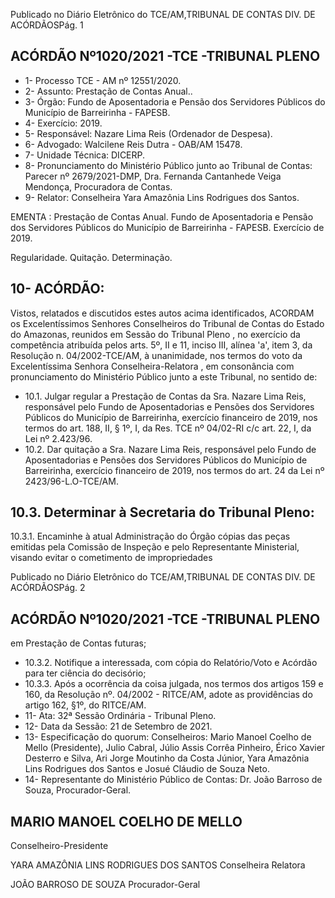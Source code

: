 Publicado  no  Diário  Eletrônico do TCE/AM,TRIBUNAL DE CONTAS DIV. DE ACÓRDÃOSPág. 1

## ACÓRDÃO Nº1020/2021 -TCE -TRIBUNAL PLENO

- 1- Processo TCE - AM nº 12551/2020.
- 2- Assunto: Prestação de Contas Anual..
- 3- Órgão: Fundo de Aposentadoria e Pensão dos Servidores Públicos do Município de Barreirinha - FAPESB.
- 4- Exercício: 2019.
- 5- Responsável: Nazare Lima Reis (Ordenador de Despesa).
- 6- Advogado: Walcilene Reis Dutra - OAB/AM 15478.
- 7- Unidade Técnica: DICERP.
- 8- Pronunciamento  do  Ministério  Público  junto  ao  Tribunal  de  Contas: Parecer  nº 2679/2021-DMP, Dra. Fernanda Cantanhede Veiga Mendonça, Procuradora de Contas.
- 9- Relator: Conselheira Yara Amazônia Lins Rodrigues dos Santos.

EMENTA : Prestação  de  Contas  Anual.  Fundo  de Aposentadoria e Pensão dos Servidores Públicos do Município  de  Barreirinha  -  FAPESB.  Exercício  de 2019.

Regularidade. Quitação. Determinação.

## 10-  ACÓRDÃO:

Vistos, relatados e discutidos estes autos acima identificados, ACORDAM os Excelentíssimos Senhores Conselheiros do Tribunal de Contas do Estado do Amazonas, reunidos em Sessão do Tribunal Pleno , no exercício da competência atribuída pelos arts. 5º, II e 11, inciso III, alínea 'a', item 3, da Resolução n. 04/2002-TCE/AM, à unanimidade, nos termos do voto da Excelentíssima Senhora Conselheira-Relatora ,  em consonância com pronunciamento do Ministério Público junto a este Tribunal, no sentido de:

- 10.1.  Julgar  regular a  Prestação  de  Contas  da Sra.  Nazare  Lima  Reis, responsável  pelo  Fundo  de  Aposentadorias  e  Pensões  dos  Servidores Públicos  do  Município  de  Barreirinha, exercício  financeiro  de  2019,  nos termos do art. 188, II, § 1º, I, da Res. TCE nº 04/02-RI c/c art. 22, I, da Lei nº 2.423/96.
- 10.2. Dar  quitação a Sra. Nazare  Lima  Reis, responsável  pelo  Fundo  de Aposentadorias  e  Pensões  dos  Servidores  Públicos  do  Município  de Barreirinha, exercício financeiro de 2019, nos termos do art. 24 da Lei nº 2423/96-L.O-TCE/AM.

## 10.3. Determinar à Secretaria do Tribunal Pleno:

10.3.1. Encaminhe à atual Administração do Órgão cópias das peças emitidas  pela  Comissão  de  Inspeção  e  pelo  Representante Ministerial, visando  evitar  o  cometimento  de impropriedades

Publicado  no  Diário  Eletrônico do TCE/AM,TRIBUNAL DE CONTAS DIV. DE ACÓRDÃOSPág. 2

## ACÓRDÃO Nº1020/2021 -TCE -TRIBUNAL PLENO

em Prestação de Contas futuras;

- 10.3.2. Notifique a interessada, com  cópia do Relatório/Voto e Acórdão para ter ciência do decisório;
- 10.3.3. Após  a  ocorrência  da  coisa  julgada,  nos  termos  dos  artigos 159 e 160, da Resolução nº. 04/2002 - RITCE/AM, adote as providências do artigo 162, §1º, do RITCE/AM.
- 11-  Ata: 32ª Sessão Ordinária - Tribunal Pleno.
- 12-  Data da Sessão: 21 de Setembro de 2021.
- 13-  Especificação do quorum: Conselheiros: Mario Manoel Coelho de Mello (Presidente), Julio Cabral, Júlio Assis Corrêa Pinheiro, Érico Xavier Desterro e Silva, Ari  Jorge  Moutinho  da  Costa  Júnior,  Yara  Amazônia  Lins  Rodrigues  dos  Santos  e Josué Cláudio de Souza Neto.
- 14-  Representante  do  Ministério  Público  de  Contas: Dr. João  Barroso  de  Souza, Procurador-Geral.

## MARIO MANOEL COELHO DE MELLO

Conselheiro-Presidente

YARA AMAZÔNIA LINS RODRIGUES DOS SANTOS Conselheira Relatora

JOÃO BARROSO DE SOUZA Procurador-Geral